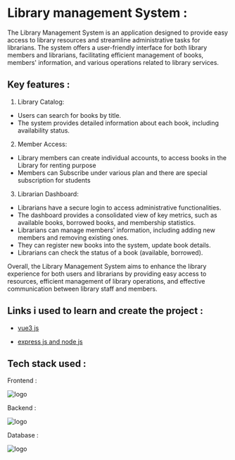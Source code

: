 
# Library management System :   

The Library Management System is an application designed to provide easy access to library resources and streamline administrative tasks for librarians. The system offers a user-friendly interface for both library members and librarians, facilitating efficient management of books, members' information, and various operations related to library services.


## Key features :

1) Library Catalog:

- Users can search for books by title.
- The system provides detailed information about each book, including availability status.

2) Member Access:

- Library members can create individual accounts, to access books in the Library for renting purpose
- Members can Subscribe under various plan and there are special subscription for students

3) Librarian Dashboard:

- Librarians have a secure login to access administrative functionalities.
- The dashboard provides a consolidated view of key metrics, such as available books, borrowed books, and membership statistics.
- Librarians can manage members' information, including adding new members and removing existing ones.
- They can register new books into the system, update book details.
- Librarians can check the status of a book (available, borrowed).

Overall, the Library Management System aims to enhance the library experience for both users and librarians by providing easy access to resources, efficient management of library operations, and effective communication between library staff and members.

## Links i used to learn and create the project :

- [vue3 js](https://www.youtube.com/playlist?list=PL4cUxeGkcC9hYYGbV60Vq3IXYNfDk8At1)

- [express js and node js](https://youtu.be/TNV0_7QRDwY)



## Tech stack used :

Frontend :

![logo](https://skillicons.dev/icons?i=vue,bootstrap,css,html&theme=dark)

Backend :

![logo](https://skillicons.dev/icons?i=nodejs,express&theme=dark)

Database :

![logo](https://skillicons.dev/icons?i=mysql&theme=dark)
